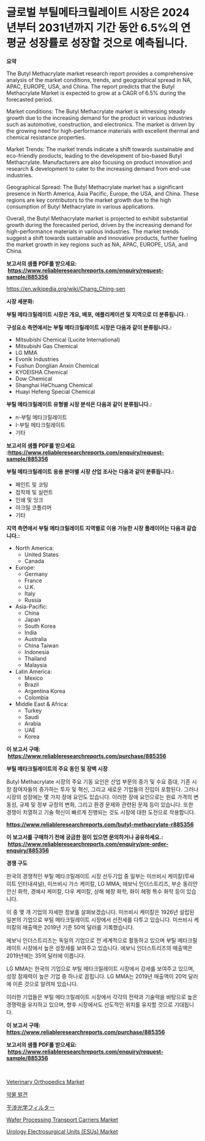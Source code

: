 <p><h1>글로벌 부틸메타크릴레이트 시장은 2024년부터 2031년까지 기간 동안 6.5%의 연평균 성장률로 성장할 것으로 예측됩니다.</h1></p><p><strong>요약</strong></p>
<p><p>The Butyl Methacrylate market research report provides a comprehensive analysis of the market conditions, trends, and geographical spread in NA, APAC, EUROPE, USA, and China. The report predicts that the Butyl Methacrylate Market is expected to grow at a CAGR of 6.5% during the forecasted period.</p><p>Market conditions: The Butyl Methacrylate market is witnessing steady growth due to the increasing demand for the product in various industries such as automotive, construction, and electronics. The market is driven by the growing need for high-performance materials with excellent thermal and chemical resistance properties.</p><p>Market Trends: The market trends indicate a shift towards sustainable and eco-friendly products, leading to the development of bio-based Butyl Methacrylate. Manufacturers are also focusing on product innovation and research & development to cater to the increasing demand from end-use industries.</p><p>Geographical Spread: The Butyl Methacrylate market has a significant presence in North America, Asia Pacific, Europe, the USA, and China. These regions are key contributors to the market growth due to the high consumption of Butyl Methacrylate in various applications.</p><p>Overall, the Butyl Methacrylate market is projected to exhibit substantial growth during the forecasted period, driven by the increasing demand for high-performance materials in various industries. The market trends suggest a shift towards sustainable and innovative products, further fueling the market growth in key regions such as NA, APAC, EUROPE, USA, and China.</p></p>
<p><strong>보고서의 샘플 PDF를 받으세요: &nbsp;<a href="https://www.reliableresearchreports.com/enquiry/request-sample/885356">https://www.reliableresearchreports.com/enquiry/request-sample/885356</a></strong></p>
<p><a href="https://en.wikipedia.org/wiki/Chang_Ching-sen">https://en.wikipedia.org/wiki/Chang_Ching-sen</a></p>
<p><strong>시장 세분화:</strong></p>
<p><strong> 부틸 메타크릴레이트 시장은 개요, 배포, 애플리케이션 및 지역으로 더 분류됩니다. :</strong></p>
<p><strong>구성요소 측면에서는 부틸 메타크릴레이트 시장은 다음과 같이 분류됩니다.:</strong></p>
<p><ul><li>Mitsubishi Chemical (Lucite International)</li><li>Mitsubishi Gas Chemical</li><li>LG MMA</li><li>Evonik Industries</li><li>Fushun Donglian Anxin Chemical</li><li>KYOEISHA Chemical</li><li>Dow Chemical</li><li>Shanghai HeChuang Chemical</li><li>Huayi Hefeng Special Chemical</li></ul></p>
<p><strong> 부틸 메타크릴레이트 유형별 시장 분석은 다음과 같이 분류됩니다.:</strong></p>
<p><ul><li>n-부틸 메타크릴레이트</li><li>I-부틸 메타크릴레이트</li><li>기타</li></ul></p>
<p><strong>보고서의 샘플 PDF를 받으세요 :<a href="https://www.reliableresearchreports.com/enquiry/request-sample/885356">https://www.reliableresearchreports.com/enquiry/request-sample/885356</a></strong></p>
<p><strong> 부틸 메타크릴레이트 응용 분야별 시장 산업 조사는 다음과 같이 분류됩니다.:</strong></p>
<p><ul><li>페인트 및 코팅</li><li>접착제 및 실런트</li><li>인쇄 및 잉크</li><li>아크릴 코폴리머</li><li>기타</li></ul></p>
<p><strong>지역 측면에서 부틸 메타크릴레이트 지역별로 이용 가능한 시장 플레이어는 다음과 같습니다.:</strong></p>
<p><ul>
    <li>
        North America:
        <ul>
            <li>United States</li>
            <li>Canada</li>
        </ul>
    </li>
    <li>
        Europe:
        <ul>
            <li>Germany</li>
            <li>France</li>
            <li>U.K.</li>
            <li>Italy</li>
            <li>Russia</li>
        </ul>
    </li>
    <li>
        Asia-Pacific:
        <ul>
            <li>China</li>
            <li>Japan</li>
            <li>South Korea</li>
            <li>India</li>
            <li>Australia</li>
            <li>China Taiwan</li>
            <li>Indonesia</li>
            <li>Thailand</li>
            <li>Malaysia</li>
        </ul>
    </li>
    <li>
        Latin America:
        <ul>
            <li>Mexico</li>
            <li>Brazil</li>
            <li>Argentina Korea</li>
            <li>Colombia</li>
        </ul>
    </li>
    <li>
        Middle East & Africa:
        <ul>
            <li>Turkey</li>
            <li>Saudi</li>
            <li>Arabia</li>
            <li>UAE</li>
            <li>Korea</li>
        </ul>
    </li>
    </ul></p>
<p><strong>이 보고서 구매: &nbsp;<a href="https://www.reliableresearchreports.com/purchase/885356">https://www.reliableresearchreports.com/purchase/885356</a></strong></p>
<p><strong>부틸 메타크릴레이트의 주요 동인 및 장벽 시장</strong></p>
<p><p>Butyl Methacrylate 시장의 주요 기동 요인은 산업 부문의 증가 및 수요 증대, 기존 시장 참여자들의 증가하는 투자 및 혁신, 그리고 새로운 기업들의 진입이 포함된다. 그러나 시장의 성장에는 몇 가지 장애 요인도 있습니다. 이러한 장애 요인으로는 원료 가격의 변동성, 규제 및 정부 규정의 변화, 그리고 환경 문제와 관련된 문제 등이 있습니다. 또한 경쟁이 치열하고 기술 혁신이 빠르게 진행되는 것도 시장에 대한 도전으로 작용합니다.</p></p>
<p><strong><a href="https://www.reliableresearchreports.com/butyl-methacrylate-r885356">https://www.reliableresearchreports.com/butyl-methacrylate-r885356</a></strong></p>
<p><strong>이 보고서를 구매하기 전에 궁금한 점이 있으면 문의하거나 공유하세요.: &nbsp;<a href="https://www.reliableresearchreports.com/enquiry/pre-order-enquiry/885356">https://www.reliableresearchreports.com/enquiry/pre-order-enquiry/885356</a></strong></p>
<p><strong>경쟁 구도</strong></p>
<p><p>한국의 경쟁적인 부틸 메타크릴레이트 시장 선두기업 중 일부는 미쓰비시 케미칼(루싸이트 인터내셔널), 미쓰비시 가스 케미칼, LG MMA, 에보닉 인더스트리즈, 부순 동리안 안신 화학, 경예샤 케미칼, 다우 케미칼, 상해 혜창 화학, 화이 헤펑 특수 화학 등이 있습니다. </p><p>이 중 몇 개 기업의 자세한 정보를 살펴보겠습니다. 미쓰비시 케미칼은 1926년 설립된 일본의 기업으로 부틸 메타크릴레이트 시장에서 선전세를 다투고 있습니다. 미쓰비시 케미칼의 매출액은 2019년 기준 50억 달러를 기록했습니다. </p><p>에보닉 인더스트리즈는 독일의 기업으로 전 세계적으로 활동하고 있으며 부틸 메타크릴레이트 시장에서 높은 성장세를 보여주고 있습니다. 에보닉 인더스트리즈의 매출액은 2019년에는 35억 달러에 이릅니다. </p><p>LG MMA는 한국의 기업으로 부틸 메타크릴레이트 시장에서 강세를 보여주고 있으며, 성장 잠재력이 높은 기업 중 하나로 꼽힙니다. LG MMA는 2019년 매출액이 20억 달러에 이른 것으로 알려져 있습니다. </p><p>이러한 기업들은 부틸 메타크릴레이트 시장에서 각각의 전략과 기술력을 바탕으로 높은 경쟁력을 유지하고 있으며, 향후 시장에서도 선도적인 위치를 유지할 것으로 기대됩니다.</p></p>
<p><strong>이 보고서 구매: &nbsp; <a href="https://www.reliableresearchreports.com/purchase/885356">https://www.reliableresearchreports.com/purchase/885356</a></strong></p>
<p><strong>보고서의 샘플 PDF를 받으세요: &nbsp;<a href="https://www.reliableresearchreports.com/enquiry/request-sample/885356">https://www.reliableresearchreports.com/enquiry/request-sample/885356</a></strong><strong></strong></p>
<p>&nbsp;</p>
<p><p><a href="https://issuu.com/reportprime-2/docs/veterinary-orthopedics-market-size-2030.pptx">Veterinary Orthopedics Market</a></p><p><a href="https://medium.com/@toreygrimes2022/%EC%95%BD%EB%AC%BC-%EA%B0%9C%EB%B0%9C-%EC%8B%9C%EC%9E%A5-%EA%B7%9C%EB%AA%A8-%EC%84%B1%EC%9E%A5-%EB%B0%8F-%EC%8B%9C%EC%9E%A5-%EC%84%B8%EB%B6%84%ED%99%94-%EB%B0%8F-%EC%A7%80%EC%97%AD-%ED%86%B5%EC%B0%B0%EB%A0%A5-%EB%B0%8F-2031%EB%85%84%EA%B9%8C%EC%A7%80%EC%9D%98-%EC%98%88%EC%B8%A1%EC%97%90-%EB%8C%80%ED%95%9C-%EC%82%B0%EC%97%85-%EB%B6%84%EC%84%9D-7147bb3bdb55">약물 발견</a></p><p><a href="https://github.com/schmahlson/Market-Research-Report-List-2/blob/main/451387858320.md">干渉光学フィルター</a></p><p><a href="https://github.com/vimar16th/Market-Research-Report-List-5/blob/main/wafer-processing-transport-carriers-market.md">Wafer Processing Transport Carriers Market</a></p><p><a href="https://medium.com/@luke.russell779/global-urology-electrosurgical-units-esus-industry-types-applications-market-players-regional-9d80ed3351bc">Urology Electrosurgical Units (ESUs) Market</a></p></p>